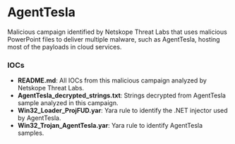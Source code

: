 # AgentTesla

Malicious campaign identified by Netskope Threat Labs that uses malicious PowerPoint files to deliver multiple malware, such as AgentTesla, hosting most of the payloads in cloud services.

### IOCs
* **README.md**: All IOCs from this malicious campaign analyzed by Netskope Threat Labs.
* **AgentTesla_decrypted_strings.txt**: Strings decrypted from AgentTesla sample analyzed in this campaign.
* **Win32_Loader_ProjFUD.yar**: Yara rule to identify the .NET injector used by AgentTesla.
* **Win32_Trojan_AgentTesla.yar**: Yara rule to identify AgentTesla samples.


